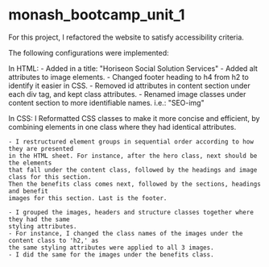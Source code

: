 # monash_bootcamp_unit_1
For this project, I refactored the website to satisfy accessibility criteria. 

The following configurations were implemented:

In HTML:
    - Added in a title: "Horiseon Social Solution Services"
    - Added alt attributes to image elements. 
    - Changed footer heading to h4 from h2 to identify it easier in CSS.
    - Removed id attributes in content section under each div tag, and kept class attributes. 
    - Renamed image classes under content section to more identifiable names. i.e.: "SEO-img"


In CSS: I Reformatted CSS classes to make it more concise and efficient, 
by combining elements in one class where they had identical attributes. 

    - I restructured element groups in sequential order according to how they are presented 
    in the HTML sheet. For instance, after the hero class, next should be the elements 
    that fall under the content class, followed by the headings and image class for this section. 
    Then the benefits class comes next, followed by the sections, headings and benefit 
    images for this section. Last is the footer. 

    - I grouped the images, headers and structure classes together where they had the same 
    styling attributes. 
    - For instance, I changed the class names of the images under the content class to 'h2,' as 
    the same styling attributes were applied to all 3 images. 
    - I did the same for the images under the benefits class. 
